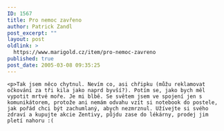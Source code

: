 ```yaml
---
ID: 1567
title: Pro nemoc zavřeno
author: Patrick Zandl
post_excerpt: ""
layout: post
oldlink: >
  https://www.marigold.cz/item/pro-nemoc-zavreno
published: true
post_date: 2005-03-08 09:35:25
---
```

	<p>Tak jsem něco chytnul. Nevím co, asi chřipku (můžu reklamovat očkování za tři kila jako naprd byvší?). Potím se, jako bych měl vypotit mrtvé moře. Je mi blbě. Se světem jsem ve spojení jen s komunikátorem, protože ani nemám odvahu vzít si notebook do postele, jak pořád chci být zachumlaný, abych nezmrznul. Užívejte si svého zdraví a kupujte akcie Zentivy, půjdu zase do lékárny, prodej jim pletí nahoru :(
</p>
